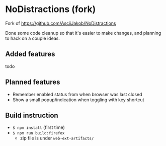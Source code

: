 # NoDistractions (fork)

Fork of https://github.com/AsciiJakob/NoDistractions

Done some code cleanup so that it's easier to make changes, and planning to hack on a couple ideas.

## Added features

todo

## Planned features

* Remember enabled status from when browser was last closed
* Show a small popup/indication when toggling with key shortcut

## Build instruction

* `$ npm install` (first time)
* `$ npm run build:firefox`
    * zip file is under `web-ext-artifacts/`
